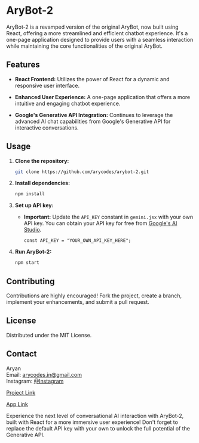 # AryBot-2

AryBot-2 is a revamped version of the original AryBot, now built using React, offering a more streamlined and efficient chatbot experience. It's a one-page application designed to provide users with a seamless interaction while maintaining the core functionalities of the original AryBot.

## Features

- **React Frontend:** Utilizes the power of React for a dynamic and responsive user interface.
  
- **Enhanced User Experience:** A one-page application that offers a more intuitive and engaging chatbot experience.
  
- **Google's Generative API Integration:** Continues to leverage the advanced AI chat capabilities from Google's Generative API for interactive conversations.

## Usage

1. **Clone the repository:**
   ```sh
   git clone https://github.com/arycodes/arybot-2.git
   ```
   
2. **Install dependencies:**
   ```sh
   npm install
   ```

3. **Set up API key:**
   - **Important:** Update the `API_KEY` constant in `gemini.jsx` with your own API key. You can obtain your API key for free from [Google's AI Studio](https://aistudio.google.com/app).
     ```JS
     const API_KEY = "YOUR_OWN_API_KEY_HERE";
     ```
   
4. **Run AryBot-2:**
   ```sh
   npm start
   ```

## Contributing

Contributions are highly encouraged! Fork the project, create a branch, implement your enhancements, and submit a pull request.

## License

Distributed under the MIT License.

## Contact

Aryan  
Email: arycodes.in@gmail.com  
Instagram: [@Instagram](https://instagram.com/arycodes)

[Project Link](https://github.com/arycodes/arybot-2)

[App Link](https://bot.arycodes.in)

Experience the next level of conversational AI interaction with AryBot-2, built with React for a more immersive user experience! Don't forget to replace the default API key with your own to unlock the full potential of the Generative API.
